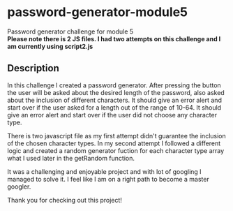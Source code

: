 # password-generator-module5
Password generator challenge for module 5
<br />
**Please note there is 2 JS files. I had two attempts on this challenge and I am currently using script2.js**

## Description

In this challenge I created a password generator. 
After pressing the button the user will be asked about the desired length of the password, also asked about the inclusion of different characters.
It should give an error alert and start over if the user asked for a length out of the range of 10-64.
It should give an error alert and start over if the user did not choose any character type.

There is two javascript file as my first attempt didn't guarantee the inclusion of the chosen character types.
In my second attempt I followed a different logic and created a random generator fuction for each character type array what I used later in the getRandom function.

It was a challenging and enjoyable project and with lot of googling I managed to solve it.
I feel like I am on a right path to become a master googler.

Thank you for checking out this project!
